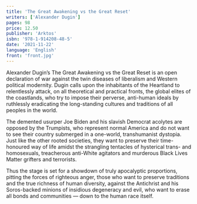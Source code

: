 ```yaml
---
title: 'The Great Awakening vs the Great Reset'
writers: ['Alexander Dugin']
pages: 98
price: 12.50
publisher: 'Arktos'
isbn: '978-1-914208-48-5'
date: '2021-11-22'
language: 'English'
front: 'front.jpg'
---
```


Alexander Dugin’s The Great Awakening vs the Great Reset is an open declaration of war against the twin diseases of liberalism and Western political modernity. Dugin calls upon the inhabitants of the Heartland to relentlessly attack, on all theoretical and practical fronts, the global elites of the coastlands, who try to impose their perverse, anti-human ideals by ruthlessly eradicating the long-standing cultures and traditions of all peoples in the world.

The demented usurper Joe Biden and his slavish Democrat acolytes are opposed by the Trumpists, who represent normal America and do not want to see their country submerged in a one-world, transhumanist dystopia. Just like the other rooted societies, they want to preserve their time-honoured way of life amidst the strangling tentacles of hysterical trans- and homosexuals, treacherous anti-White agitators and murderous Black Lives Matter grifters and terrorists.

Thus the stage is set for a showdown of truly apocalyptic proportions, pitting the forces of righteous anger, those who want to preserve traditions and the true richness of human diversity, against the Antichrist and his Soros-backed minions of insidious degeneracy and evil, who want to erase all bonds and communities — down to the human race itself.
